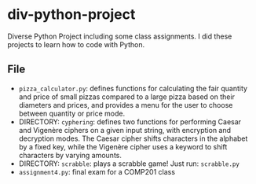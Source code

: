 # div-python-project
Diverse Python Project including some class assignments. I did these projects to learn how to code with Python.

## File
- `pizza_calculator.py`: defines functions for calculating the fair quantity and price of small pizzas compared to a large pizza based on their diameters and prices, and provides a menu for the user to choose between quantity or price mode.
- DIRECTORY: `cyphering`: defines two functions for performing Caesar and Vigenère ciphers on a given input string, with encryption and decryption modes. The Caesar cipher shifts characters in the alphabet by a fixed key, while the Vigenère cipher uses a keyword to shift characters by varying amounts.
- DIRECTORY: `scrabble`: plays a scrabble game! Just run: `scrabble.py`
- `assignment4.py`: final exam for a COMP201 class
